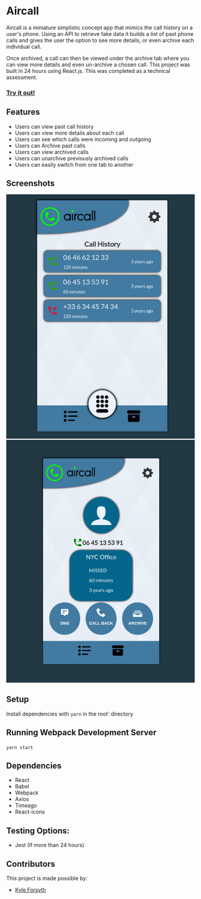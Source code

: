 # Aircall

Aircall is a miniature simplistic concept app that mimics the call history on a user's phone. Using an API to retrieve fake data it builds a list of past phone calls and gives the user the option to see more details, or even archive each individual call. 

Once archived, a call can then be viewed under the archive tab where you can view more details and even un-archive a chosen call. This project was built in 24 hours using React.js. This was completed as a technical assessment.

### [Try it out!](https://kf-aircall.netlify.app/)

## Features

- Users can view past call history
- Users can view more details about each call
- Users can see which calls were incoming and outgoing
- Users can Archive past calls
- Users can view archived calls
- Users can unarchive previously archived calls
- Users can easily switch from one tab to another

## Screenshots

![call history](./docs/screenshots/aircall1.png)
![call details](./docs/screenshots/aircall2.png)

## Setup

Install dependencies with `yarn` in the root` directory

## Running Webpack Development Server

`yarn start`

## Dependencies

- React
- Babel
- Webpack
- Axios
- Timeago
- React-icons

## Testing Options:

- Jest (If more than 24 hours)

## Contributors

This project is made possible by:

- [Kyle Forsyth](https://github.com/cupokyle)